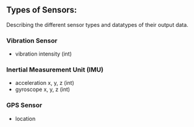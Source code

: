 ## Types of Sensors: 
Describing the different sensor types and datatypes of their output data. 

### Vibration Sensor
- vibration intensity (int)

### Inertial Measurement Unit (IMU)
- acceleration x, y, z (int)
- gyroscope x, y, z (int)

### GPS Sensor
- location